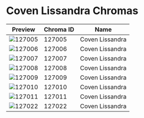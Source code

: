 # Coven Lissandra Chromas



| Preview | Chroma ID | Name |
|---------|-----------|------|
| ![127005](https://raw.communitydragon.org/latest/plugins/rcp-be-lol-game-data/global/default/v1/champion-chroma-images/127/127005.png) | 127005 | Coven Lissandra |
| ![127006](https://raw.communitydragon.org/latest/plugins/rcp-be-lol-game-data/global/default/v1/champion-chroma-images/127/127006.png) | 127006 | Coven Lissandra |
| ![127007](https://raw.communitydragon.org/latest/plugins/rcp-be-lol-game-data/global/default/v1/champion-chroma-images/127/127007.png) | 127007 | Coven Lissandra |
| ![127008](https://raw.communitydragon.org/latest/plugins/rcp-be-lol-game-data/global/default/v1/champion-chroma-images/127/127008.png) | 127008 | Coven Lissandra |
| ![127009](https://raw.communitydragon.org/latest/plugins/rcp-be-lol-game-data/global/default/v1/champion-chroma-images/127/127009.png) | 127009 | Coven Lissandra |
| ![127010](https://raw.communitydragon.org/latest/plugins/rcp-be-lol-game-data/global/default/v1/champion-chroma-images/127/127010.png) | 127010 | Coven Lissandra |
| ![127011](https://raw.communitydragon.org/latest/plugins/rcp-be-lol-game-data/global/default/v1/champion-chroma-images/127/127011.png) | 127011 | Coven Lissandra |
| ![127022](https://raw.communitydragon.org/latest/plugins/rcp-be-lol-game-data/global/default/v1/champion-chroma-images/127/127022.png) | 127022 | Coven Lissandra |